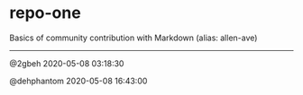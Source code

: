 # repo-one
Basics of community contribution with Markdown (alias: allen-ave)

---
@2gbeh 2020-05-08 03:18:30

@dehphantom 2020-05-08 16:43:00
